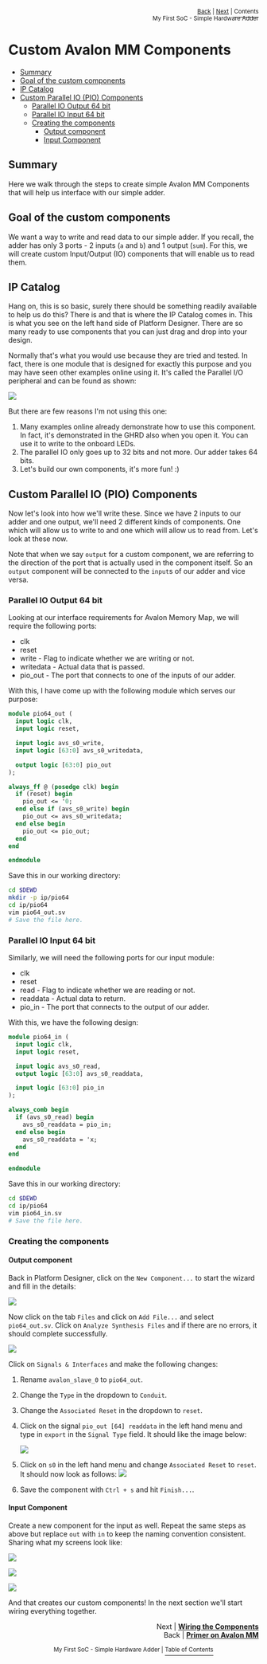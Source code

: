 <p align="right"><sup><a href="Simple-Hardware-Adder_-Primer-on-Avalon-Memory-Map-Interface.md">Back</a> | <a href="Simple-Hardware-Adder_-Wiring-the-components.md">Next</a> | </sup><a href="../README.md#my-first-soc---simple-hardware-adder"><sup>Contents</sup></a>
<br/>
<sup>My First SoC - Simple Hardware Adder</sup></p>

# Custom Avalon MM Components

<!-- START doctoc generated TOC please keep comment here to allow auto update -->
<!-- DON'T EDIT THIS SECTION, INSTEAD RE-RUN doctoc TO UPDATE -->

- [Summary](#summary)
- [Goal of the custom components](#goal-of-the-custom-components)
- [IP Catalog](#ip-catalog)
- [Custom Parallel IO (PIO) Components](#custom-parallel-io-pio-components)
  - [Parallel IO Output 64 bit](#parallel-io-output-64-bit)
  - [Parallel IO Input 64 bit](#parallel-io-input-64-bit)
  - [Creating the components](#creating-the-components)
    - [Output component](#output-component)
    - [Input Component](#input-component)

<!-- END doctoc generated TOC please keep comment here to allow auto update -->

## Summary

Here we walk through the steps to create simple Avalon MM Components that will help us interface with our simple adder.

## Goal of the custom components

We want a way to write and read data to our simple adder. If you recall, the adder has only 3 ports - 2 inputs (`a` and `b`) and 1 output (`sum`). For this, we will create custom Input/Output (IO) components that will enable us to read them.

## IP Catalog

Hang on, this is so basic, surely there should be something readily available to help us do this? There is and that is where the IP Catalog comes in. This is what you see on the left hand side of Platform Designer. There are so many ready to use components that you can just drag and drop into your design.

Normally that's what you would use because they are tried and tested. In fact, there is one module that is designed for exactly this purpose and you may have seen other examples online using it. It's called the Parallel I/O peripheral and can be found as shown:

![](images/parallel_io.png)

But there are few reasons I'm not using this one:

1. Many examples online already demonstrate how to use this component. In fact, it's demonstrated in the GHRD also when you open it. You can use it to write to the onboard LEDs.
2. The parallel IO only goes up to 32 bits and not more. Our adder takes 64 bits.
3. Let's build our own components, it's more fun! :)

## Custom Parallel IO (PIO) Components

Now let's look into how we'll write these. Since we have 2 inputs to our adder and one output, we'll need 2 different kinds of components. One which will allow us to write to and one which will allow us to read from. Let's look at these now.

Note that when we say `output` for a custom component, we are referring to the direction of the port that is actually used in the component itself. So an `output` component will be connected to the `input`s of our adder and vice versa.

### Parallel IO Output 64 bit

Looking at our interface requirements for Avalon Memory Map, we will require the following ports:

- clk
- reset
- write - Flag to indicate whether we are writing or not.
- writedata - Actual data that is passed.
- pio_out - The port that connects to one of the inputs of our adder.

With this, I have come up with the following module which serves our purpose:

```systemverilog
module pio64_out (
  input logic clk,
  input logic reset,

  input logic avs_s0_write,
  input logic [63:0] avs_s0_writedata,

  output logic [63:0] pio_out
);

always_ff @ (posedge clk) begin
  if (reset) begin
    pio_out <= '0;
  end else if (avs_s0_write) begin
    pio_out <= avs_s0_writedata;
  end else begin
    pio_out <= pio_out;
  end
end

endmodule
```

Save this in our working directory:

```bash
cd $DEWD
mkdir -p ip/pio64
cd ip/pio64
vim pio64_out.sv
# Save the file here.
```

### Parallel IO Input 64 bit

Similarly, we will need the following ports for our input module:

- clk
- reset
- read - Flag to indicate whether we are reading or not.
- readdata - Actual data to return.
- pio_in - The port that connects to the output of our adder.

With this, we have the following design:

```systemverilog
module pio64_in (
  input logic clk,
  input logic reset,

  input logic avs_s0_read,
  output logic [63:0] avs_s0_readdata,

  input logic [63:0] pio_in
);

always_comb begin
  if (avs_s0_read) begin
    avs_s0_readdata = pio_in;
  end else begin
    avs_s0_readdata = 'x;
  end
end

endmodule
```

Save this in our working directory:

```bash
cd $DEWD
cd ip/pio64
vim pio64_in.sv
# Save the file here.
```

### Creating the components

#### Output component

Back in Platform Designer, click on the `New Component...` to start the wizard and fill in the details:

![](images/pio64_out_1.png)

Now click on the tab `Files` and click on `Add File...` and select `pio64_out.sv`. Click on `Analyze Synthesis Files` and if there are no errors, it should complete successfully.

![](images/pio64_out_2.png)

Click on `Signals & Interfaces` and make the following changes:

1. Rename `avalon_slave_0` to `pio64_out`.

2. Change the `Type` in the dropdown to `Conduit`.

3. Change the `Associated Reset` in the dropdown to `reset`.

4. Click on the signal `pio_out [64] readdata` in the left hand menu and type in `export` in the `Signal Type` field. It should like the image below:

   ![](images/pio_out_3.png)

5. Click on `s0` in the left hand menu and change `Associated Reset` to `reset`. It should now look as follows:
   ![](images/pio_out_4.png)

6. Save the component with `Ctrl + s` and hit `Finish...`.

#### Input Component

Create a new component for the input as well. Repeat the same steps as above but replace `out` with `in` to keep the naming convention consistent. Sharing what my screens look like:

![](images/pio_in_1.png)

![](images/pio_in_2.png)

![](images/pio_in_3.png)

And that creates our custom components! In the next section we'll start wiring everything together.

<p align="right">Next | <b><a href="Simple-Hardware-Adder_-Wiring-the-components.md">Wiring the Components</a></b>
<br/>
Back | <b><a href="Simple-Hardware-Adder_-Primer-on-Avalon-Memory-Map-Interface.md">Primer on Avalon MM</a></p>
</b><p align="center"><sup>My First SoC - Simple Hardware Adder | </sup><a href="../README.md#my-first-soc---simple-hardware-adder"><sup>Table of Contents</sup></a></p>
